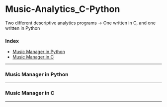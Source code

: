 # Music-Analytics_C-Python
Two different descriptive analytics programs -> One written in C, and one written in Python

### Index
* [Music Manager in Python](#Python)
* [Music Manager in C](#C)

---
### Music Manager in Python
<a name="Python"></a>

---
### Music Manager in C
<a name="C"></a>

---
